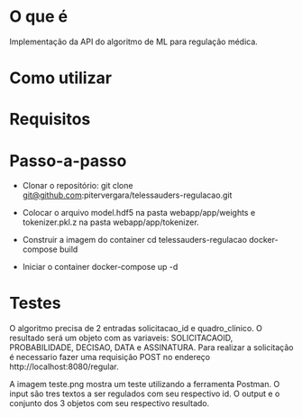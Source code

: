 # O que é
Implementação da API do algoritmo de ML para regulação médica.

# Como utilizar
# Requisitos
# Passo-a-passo
- Clonar o repositório:
git clone git@github.com:pitervergara/telessauders-regulacao.git

- Colocar o arquivo model.hdf5 na pasta webapp/app/weights e tokenizer.pkl.z na pasta webapp/app/tokenizer.  
- Construir a imagem do container
cd telessauders-regulacao
docker-compose build

- Iniciar o container
docker-compose up -d

# Testes
O algoritmo precisa de 2 entradas solicitacao_id e quadro_clinico. O resultado será um objeto com as variaveis: SOLICITACAOID, PROBABILIDADE, DECISAO, DATA e ASSINATURA. Para realizar a solicitação é necessario fazer uma requisição POST no endereço http://localhost:8080/regular.

A imagem teste.png mostra um teste utilizando a ferramenta Postman. O input são tres textos a ser regulados com seu respectivo id. O output e o conjunto dos 3 objetos com seu respectivo resultado.   
